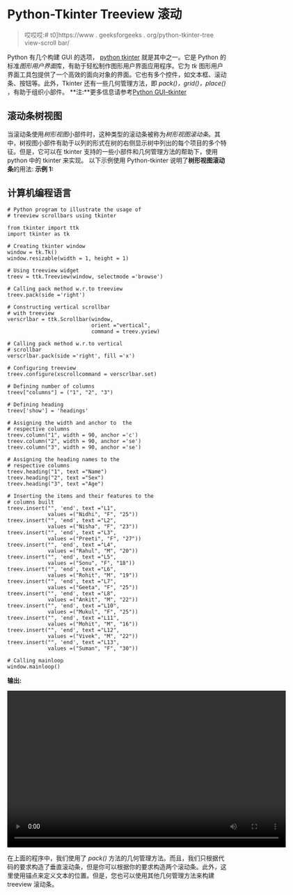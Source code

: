 # Python-Tkinter Treeview 滚动

> 哎哎哎:# t0]https://www . geeksforgeeks . org/python-tkinter-tree view-scroll bar/

Python 有几个构建 GUI 的选项， [python tkinter](https://www.geeksforgeeks.org/python-gui-tkinter/) 就是其中之一。它是 Python 的标准*图形用户界面*库，有助于轻松制作图形用户界面应用程序。它为 *tk* 图形用户界面工具包提供了一个高效的面向对象的界面。它也有多个控件，如文本框、滚动条、按钮等。此外，Tkinter 还有一些几何管理方法，即 *pack()，grid()，place()* ，有助于组织小部件。
**注:**更多信息请参考[Python GUI–tkinter](https://www.geeksforgeeks.org/python-gui-tkinter/)

## 滚动条树视图

当滚动条使用*树形视图*小部件时，这种类型的滚动条被称为*树形视图滚动条*。其中，树视图小部件有助于以列的形式在树的右侧显示树中列出的每个项目的多个特征。但是，它可以在 tkinter 支持的一些小部件和几何管理方法的帮助下，使用 python 中的 tkinter 来实现。
以下示例使用 Python-tkinter 说明了**树形视图滚动条**的用法:
**示例 1:**

## 计算机编程语言

```
# Python program to illustrate the usage of
# treeview scrollbars using tkinter

from tkinter import ttk
import tkinter as tk

# Creating tkinter window
window = tk.Tk()
window.resizable(width = 1, height = 1)

# Using treeview widget
treev = ttk.Treeview(window, selectmode ='browse')

# Calling pack method w.r.to treeview
treev.pack(side ='right')

# Constructing vertical scrollbar
# with treeview
verscrlbar = ttk.Scrollbar(window,
                           orient ="vertical",
                           command = treev.yview)

# Calling pack method w.r.to vertical
# scrollbar
verscrlbar.pack(side ='right', fill ='x')

# Configuring treeview
treev.configure(xscrollcommand = verscrlbar.set)

# Defining number of columns
treev["columns"] = ("1", "2", "3")

# Defining heading
treev['show'] = 'headings'

# Assigning the width and anchor to  the
# respective columns
treev.column("1", width = 90, anchor ='c')
treev.column("2", width = 90, anchor ='se')
treev.column("3", width = 90, anchor ='se')

# Assigning the heading names to the
# respective columns
treev.heading("1", text ="Name")
treev.heading("2", text ="Sex")
treev.heading("3", text ="Age")

# Inserting the items and their features to the
# columns built
treev.insert("", 'end', text ="L1",
             values =("Nidhi", "F", "25"))
treev.insert("", 'end', text ="L2",
             values =("Nisha", "F", "23"))
treev.insert("", 'end', text ="L3",
             values =("Preeti", "F", "27"))
treev.insert("", 'end', text ="L4",
             values =("Rahul", "M", "20"))
treev.insert("", 'end', text ="L5",
             values =("Sonu", "F", "18"))
treev.insert("", 'end', text ="L6",
             values =("Rohit", "M", "19"))
treev.insert("", 'end', text ="L7",
             values =("Geeta", "F", "25"))
treev.insert("", 'end', text ="L8",
             values =("Ankit", "M", "22"))
treev.insert("", 'end', text ="L10",
             values =("Mukul", "F", "25"))
treev.insert("", 'end', text ="L11",
             values =("Mohit", "M", "16"))
treev.insert("", 'end', text ="L12",
             values =("Vivek", "M", "22"))
treev.insert("", 'end', text ="L13",
             values =("Suman", "F", "30"))

# Calling mainloop
window.mainloop()
```

**输出:**

<video class="wp-video-shortcode" id="video-386887-1" width="640" height="360" preload="metadata" controls=""><source type="video/webm" src="https://media.geeksforgeeks.org/wp-content/uploads/20200319194643/python-tkinter-treeview-scrollbar.webm?_=1">[https://media.geeksforgeeks.org/wp-content/uploads/20200319194643/python-tkinter-treeview-scrollbar.webm](https://media.geeksforgeeks.org/wp-content/uploads/20200319194643/python-tkinter-treeview-scrollbar.webm)</video>

在上面的程序中，我们使用了 *pack()* 方法的几何管理方法。而且，我们只根据代码的要求构造了垂直滚动条，但是你可以根据你的要求构造两个滚动条。此外，这里使用锚点来定义文本的位置。但是，您也可以使用其他几何管理方法来构建 treeview 滚动条。